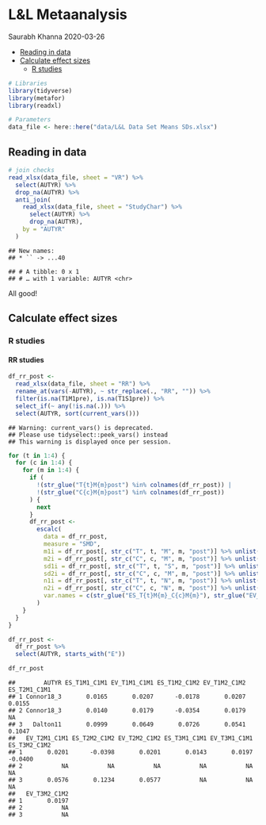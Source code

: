 L\&L Metaanalysis
================
Saurabh Khanna
2020-03-26

  - [Reading in data](#reading-in-data)
  - [Calculate effect sizes](#calculate-effect-sizes)
      - [R studies](#r-studies)

``` r
# Libraries
library(tidyverse)
library(metafor)
library(readxl)

# Parameters
data_file <- here::here("data/L&L Data Set Means SDs.xlsx")
```

## Reading in data

``` r
# join checks
read_xlsx(data_file, sheet = "VR") %>% 
  select(AUTYR) %>% 
  drop_na(AUTYR) %>% 
  anti_join(
    read_xlsx(data_file, sheet = "StudyChar") %>% 
      select(AUTYR) %>% 
      drop_na(AUTYR),
    by = "AUTYR"
  )
```

    ## New names:
    ## * `` -> ...40

    ## # A tibble: 0 x 1
    ## # … with 1 variable: AUTYR <chr>

All good\!

## Calculate effect sizes

### R studies

#### RR studies

``` r
df_rr_post <-
  read_xlsx(data_file, sheet = "RR") %>% 
  rename_at(vars(-AUTYR), ~ str_replace(., "RR", "")) %>% 
  filter(is.na(T1M1pre), is.na(T1S1pre)) %>%
  select_if(~ any(!is.na(.))) %>%
  select(AUTYR, sort(current_vars()))
```

    ## Warning: current_vars() is deprecated. 
    ## Please use tidyselect::peek_vars() instead
    ## This warning is displayed once per session.

``` r
for (t in 1:4) {
  for (c in 1:4) {
    for (m in 1:4) {
      if (
        !(str_glue("T{t}M{m}post") %in% colnames(df_rr_post)) | 
        !(str_glue("C{c}M{m}post") %in% colnames(df_rr_post))
      ) {
        next
      }
      df_rr_post <-
        escalc(
          data = df_rr_post,
          measure = "SMD",
          m1i = df_rr_post[, str_c("T", t, "M", m, "post")] %>% unlist(),
          m2i = df_rr_post[, str_c("C", c, "M", m, "post")] %>% unlist(),
          sd1i = df_rr_post[, str_c("T", t, "S", m, "post")] %>% unlist(),
          sd2i = df_rr_post[, str_c("C", c, "M", m, "post")] %>% unlist(),
          n1i = df_rr_post[, str_c("T", t, "N", m, "post")] %>% unlist(),
          n2i = df_rr_post[, str_c("C", c, "N", m, "post")] %>% unlist(),
          var.names = c(str_glue("ES_T{t}M{m}_C{c}M{m}"), str_glue("EV_T{t}M{m}_C{c}M{m}"))
        ) 
    }
  }
}

df_rr_post <- 
  df_rr_post %>% 
  select(AUTYR, starts_with("E"))

df_rr_post
```

    ##        AUTYR ES_T1M1_C1M1 EV_T1M1_C1M1 ES_T1M2_C1M2 EV_T1M2_C1M2 ES_T2M1_C1M1 
    ## 1 Connor18_3       0.0165       0.0207      -0.0178       0.0207       0.0155 
    ## 2 Connor18_3       0.0140       0.0179      -0.0354       0.0179           NA 
    ## 3   Dalton11       0.0999       0.0649       0.0726       0.0541       0.1047 
    ##   EV_T2M1_C1M1 ES_T2M2_C1M2 EV_T2M2_C1M2 ES_T3M1_C1M1 EV_T3M1_C1M1 ES_T3M2_C1M2 
    ## 1       0.0201      -0.0398       0.0201       0.0143       0.0197      -0.0400 
    ## 2           NA           NA           NA           NA           NA           NA 
    ## 3       0.0576       0.1234       0.0577           NA           NA           NA 
    ##   EV_T3M2_C1M2 
    ## 1       0.0197 
    ## 2           NA 
    ## 3           NA
